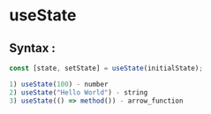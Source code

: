 # useState

## Syntax :

```js
const [state, setState] = useState(initialState);
```

```js
1) useState(100) - number
2) useState("Hello World") - string
3) useState(() => method()) - arrow_function
```
